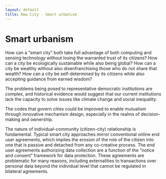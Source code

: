```yaml
---
layout: default
title: Now City - Smart urbanism
---
```


# Smart urbanism

How can a “smart city” both take full advantage of both computing and sensing technology without losing the warranted trust of its citizens? How can a city be ecologically sustainable while also being global? How can a city be wealthy without also disenfranchising those who do not share that wealth? How can a city be self-determined by its citizens while also accepting guidance from earned wisdom?

The problems being posed to representative democratic institutions are complex, and historical evidence would suggest that our current institutions lack the capacity to solve issues like climate change and social inequality. 

The codes that govern cities could be improved to enable mutualism through innovative mechanism design, especially in the realms of decision-making and ownership.

The nature of individual-community (citizen-city) relationship is fundamental. Typical smart city approaches mirror conventional online end user agreements, which implies the erosion of the role of the citizen into one that is passive and detached from any co-creative process. The end user agreements authorizing data collection are a function of the “notice and consent” framework for data protection. These agreements are problematic for many reasons, including externalities to transactions over personal data beyond the individual level that cannot be regulated in bilateral agreements.

